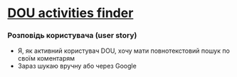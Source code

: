 # [DOU activities finder](https://activities-finder.github.io/)

### Розповідь користувача (user story)
* Я, як активний користувач DOU, хочу мати повнотекстовий пошук по своїм коментарям
* Зараз шукаю вручну або через Google
